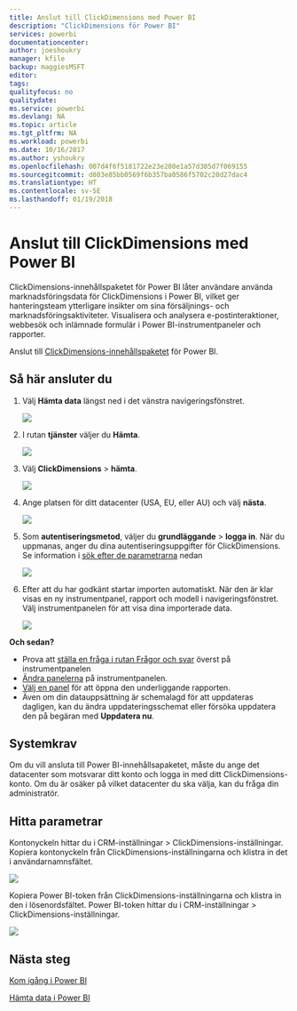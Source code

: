 ```yaml
---
title: Anslut till ClickDimensions med Power BI
description: "ClickDimensions för Power BI"
services: powerbi
documentationcenter: 
author: joeshoukry
manager: kfile
backup: maggiesMSFT
editor: 
tags: 
qualityfocus: no
qualitydate: 
ms.service: powerbi
ms.devlang: NA
ms.topic: article
ms.tgt_pltfrm: NA
ms.workload: powerbi
ms.date: 10/16/2017
ms.author: yshoukry
ms.openlocfilehash: 007d4f6f5181722e23e280e1a57d305d7f069155
ms.sourcegitcommit: d803e85bb0569f6b357ba0586f5702c20d27dac4
ms.translationtype: HT
ms.contentlocale: sv-SE
ms.lasthandoff: 01/19/2018
---
```

# <a name="connect-to-clickdimensions-with-power-bi"></a>Anslut till ClickDimensions med Power BI
ClickDimensions-innehållspaketet för Power BI låter användare använda marknadsföringsdata för ClickDimensions i Power BI, vilket ger hanteringsteam ytterligare insikter om sina försäljnings- och marknadsföringsaktiviteter. Visualisera och analysera e-postinteraktioner, webbesök och inlämnade formulär i Power BI-instrumentpaneler och rapporter.

Anslut till [ClickDimensions-innehållspaketet](https://app.powerbi.com/getdata/services/click-dimensions) för Power BI.

## <a name="how-to-connect"></a>Så här ansluter du
1. Välj **Hämta data** längst ned i det vänstra navigeringsfönstret.
   
   ![](media/service-connect-to-clickdimensions/getdata.png)
2. I rutan **tjänster** väljer du **Hämta**.
   
   ![](media/service-connect-to-clickdimensions/services.png)
3. Välj **ClickDimensions** \> **hämta**.
   
   ![](media/service-connect-to-clickdimensions/clickdimensions.png)
4. Ange platsen för ditt datacenter (USA, EU, eller AU) och välj **nästa**.
   
   ![](media/service-connect-to-clickdimensions/params.png)
5. Som **autentiseringsmetod**, väljer du **grundläggande** \> **logga in**. När du uppmanas, anger du dina autentiseringsuppgifter för ClickDimensions. Se information i [sök efter de parametrarna](#FindingParams) nedan
   
    ![](media/service-connect-to-clickdimensions/creds.png)
6. Efter att du har godkänt startar importen automatiskt. När den är klar visas en ny instrumentpanel, rapport och modell i navigeringsfönstret. Välj instrumentpanelen för att visa dina importerade data.
   
     ![](media/service-connect-to-clickdimensions/dashboard.png)

**Och sedan?**

* Prova att [ställa en fråga i rutan Frågor och svar](power-bi-q-and-a.md) överst på instrumentpanelen
* [Ändra panelerna](service-dashboard-edit-tile.md) på instrumentpanelen.
* [Välj en panel](service-dashboard-tiles.md) för att öppna den underliggande rapporten.
* Även om din datauppsättning är schemalagd för att uppdateras dagligen, kan du ändra uppdateringsschemat eller försöka uppdatera den på begäran med **Uppdatera nu**.

## <a name="system-requirements"></a>Systemkrav
Om du vill ansluta till Power BI-innehållsapaketet, måste du ange det datacenter som motsvarar ditt konto och logga in med ditt ClickDimensions-konto. Om du är osäker på vilket datacenter du ska välja, kan du fråga din administratör.

<a name="FindingParams"></a>

## <a name="finding-parameters"></a>Hitta parametrar
Kontonyckeln hittar du i CRM-inställningar \> ClickDimensions-inställningar. Kopiera kontonyckeln från ClickDimensions-inställningarna och klistra in det i användarnamnsfältet.  

![](media/service-connect-to-clickdimensions/crm.png)  

Kopiera Power BI-token från ClickDimensions-inställningarna och klistra in den i lösenordsfältet. Power BI-token hittar du i CRM-inställningar \> ClickDimensions-inställningar.  

![](media/service-connect-to-clickdimensions/crm2.png)  

## <a name="next-steps"></a>Nästa steg
[Kom igång i Power BI](service-get-started.md)

[Hämta data i Power BI](service-get-data.md)

